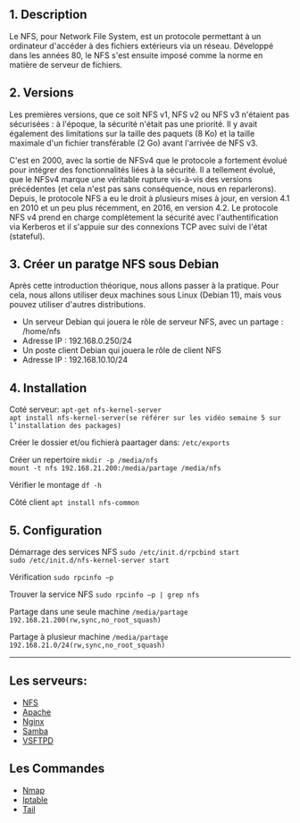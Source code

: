 ## 1. Description
Le NFS, pour Network File System, est un protocole permettant à un ordinateur d'accéder à des fichiers extérieurs via un réseau. Développé dans les années 80, le NFS s'est ensuite imposé comme la norme en matière de serveur de fichiers.

## 2. Versions
Les premières versions, que ce soit NFS v1, NFS v2 ou NFS v3 n'étaient pas sécurisées : à l'époque, la sécurité n'était pas une priorité. Il y avait également des limitations sur la taille des paquets (8 Ko) et la taille maximale d'un fichier transférable (2 Go) avant l'arrivée de NFS v3.

C'est en 2000, avec la sortie de NFSv4 que le protocole a fortement évolué pour intégrer des fonctionnalités liées à la sécurité. Il a tellement évolué, que le NFSv4 marque une véritable rupture vis-à-vis des versions précédentes (et cela n'est pas sans conséquence, nous en reparlerons). Depuis, le protocole NFS a eu le droit à plusieurs mises à jour, en version 4.1 en 2010 et un peu plus récemment, en 2016, en version 4.2.
Le protocole NFS v4 prend en charge complètement la sécurité avec l'authentification via Kerberos et il s'appuie sur des connexions TCP avec suivi de l'état (stateful).

## 3. Créer un paratge NFS sous Debian
Après cette introduction théorique, nous allons passer à la pratique. Pour cela, nous allons utiliser deux machines sous Linux (Debian 11), mais vous pouvez utiliser d'autres distributions.

- Un serveur Debian qui jouera le rôle de serveur NFS, avec un partage : /home/nfs
- Adresse IP : 192.168.0.250/24
- Un poste client Debian qui jouera le rôle de client NFS
- Adresse IP : 192.168.10.10/24

## 4. Installation

Coté serveur: 
```apt-get nfs-kernel-server``` <br>
```apt install nfs-kernel-server(se référer sur les vidéo semaine 5 sur l’installation des packages)``` <br>

Créer le dossier et/ou fichierà paartager dans:
```/etc/exports``` <br>

Créer un repertoire
```mkdir -p /media/nfs``` <br>
```mount -t nfs 192.168.21.200:/media/partage /media/nfs``` <br>

Vérifier le montage
```df -h``` <br>

Côté client
```apt install nfs-common``` <br>


## 5. Configuration

Démarrage des services NFS
```sudo /etc/init.d/rpcbind start``` <br>
```sudo /etc/init.d/nfs-kernel-server start``` <br>

Vérification
```sudo rpcinfo –p``` <br>

Trouver la service NFS
```sudo rpcinfo –p | grep nfs``` <br>

Partage dans une seule machine
```/media/partage           192.168.21.200(rw,sync,no_root_squash)``` <br>

Partage à plusieur machine
```/media/partage           192.168.21.0/24(rw,sync,no_root_squash)``` <br>

***

## Les serveurs:
- [NFS](https://github.com/Ezdev2/Sys1-exam/blob/4750ad7d4892b82a726086d65c02a70691cd419f/Serveur/NFS/NFS.md)
- [Apache](https://github.com/Ezdev2/Sys1-exam/blob/4750ad7d4892b82a726086d65c02a70691cd419f/Serveur/Apache/Apache.md)
- [Nginx](https://github.com/Ezdev2/Sys1-exam/blob/374a9c44fa839a2b5d9c3ce764b1ac481817113a/Serveur/Nginx/Nginx.md)
- [Samba](https://github.com/Ezdev2/Sys1-exam/blob/5e6f69982d0ecc74b55fad6e14ad86d2690bcf5e/Serveur/Samba/Samba.md)
- [VSFTPD](https://github.com/Ezdev2/Sys1-exam/blob/d1ecfe08599c1c13d726cc10440d7fea9b4b008f/Serveur/VSFTPD/VSFTPD.md)

## Les Commandes
- [Nmap](https://github.com/Ezdev2/Sys1-exam/blob/710bf9e865e272ccfebcfa9d0a84604f9a2c784e/Commande/Nmap/Nmap.md)
- [Iptable](https://github.com/Ezdev2/Sys1-exam/blob/710bf9e865e272ccfebcfa9d0a84604f9a2c784e/Commande/Iptable/Iptable.md)
- [Tail](https://github.com/Ezdev2/Sys1-exam/blob/710bf9e865e272ccfebcfa9d0a84604f9a2c784e/Commande/Tail/Tail.md)
